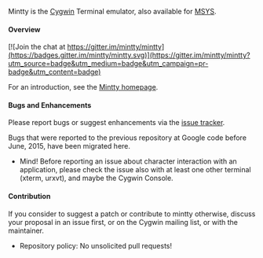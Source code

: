 Mintty is the [Cygwin](http://cygwin.com) Terminal emulator, 
also available for [MSYS](http://mingw.org/wiki/MSYS).

#### Overview ####

[![Join the chat at https://gitter.im/mintty/mintty](https://badges.gitter.im/mintty/mintty.svg)](https://gitter.im/mintty/mintty?utm_source=badge&utm_medium=badge&utm_campaign=pr-badge&utm_content=badge)

For an introduction, see the [Mintty homepage](http://mintty.github.io/).

#### Bugs and Enhancements ####

Please report bugs or suggest enhancements via the [issue tracker](https://github.com/mintty/mintty/issues).

Bugs that were reported to the previous repository at Google code before June, 2015, have been migrated here.

  * Mind! Before reporting an issue about character interaction with an application, please check the issue also with at least one other terminal (xterm, urxvt), and maybe the Cygwin Console. 

#### Contribution ####

If you consider to suggest a patch or contribute to mintty otherwise, discuss your proposal in an issue first, or on the Cygwin mailing list, or with the maintainer.

  * Repository policy: No unsolicited pull requests!
